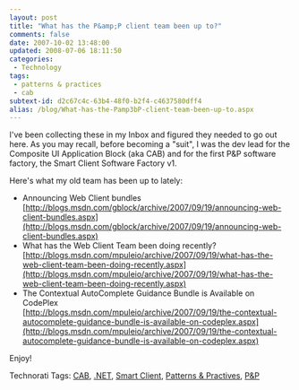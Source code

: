 ```yaml
---
layout: post
title: "What has the P&amp;P client team been up to?"
comments: false
date: 2007-10-02 13:48:00
updated: 2008-07-06 18:11:50
categories:
 - Technology
tags:
 - patterns & practices
 - cab
subtext-id: d2c67c4c-63b4-48f0-b2f4-c4637580dff4
alias: /blog/What-has-the-Pamp3bP-client-team-been-up-to.aspx
---
```



I've been collecting these in my Inbox and figured they needed to go out here. As you may recall, before becoming a "suit", I was the dev lead for the Composite UI Application Block (aka CAB) and for the first P&P software factory, the Smart Client Software Factory v1. 

Here's what my old team has been up to lately: 

  * Announcing Web Client bundles  
[http://blogs.msdn.com/gblock/archive/2007/09/19/announcing-web-client-bundles.aspx](http://blogs.msdn.com/gblock/archive/2007/09/19/announcing-web-client-bundles.aspx)
  * What has the Web Client Team been doing recently?  
[http://blogs.msdn.com/mpuleio/archive/2007/09/19/what-has-the-web-client-team-been-doing-recently.aspx](http://blogs.msdn.com/mpuleio/archive/2007/09/19/what-has-the-web-client-team-been-doing-recently.aspx)
  * The Contextual AutoComplete Guidance Bundle is Available on CodePlex  
[http://blogs.msdn.com/mpuleio/archive/2007/09/19/the-contextual-autocomplete-guidance-bundle-is-available-on-codeplex.aspx](http://blogs.msdn.com/mpuleio/archive/2007/09/19/the-contextual-autocomplete-guidance-bundle-is-available-on-codeplex.aspx)

Enjoy! 

Technorati Tags: [CAB](http://technorati.com/tags/CAB), [.NET](http://technorati.com/tags/.NET), [Smart Client](http://technorati.com/tags/Smart%20Client), [Patterns & Practives](http://technorati.com/tags/Patterns%20&%20Practives), [P&P](http://technorati.com/tags/P&P)
